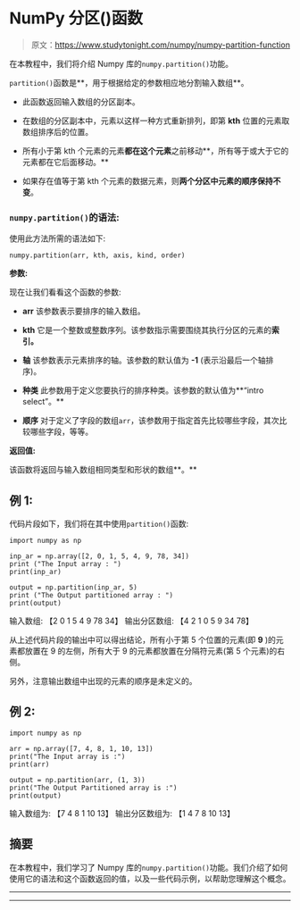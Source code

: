# NumPy 分区()函数

> 原文：<https://www.studytonight.com/numpy/numpy-partition-function>

在本教程中，我们将介绍 Numpy 库的`numpy.partition()`功能。

`partition()`函数是**，用于根据给定的参数相应地分割输入数组**。

*   此函数返回输入数组的分区副本。

*   在数组的分区副本中，元素以这样一种方式重新排列，即第 **kth** 位置的元素取数组排序后的位置。

*   所有小于第 kth 个元素的元素**都在这个元素**之前移动**，所有等于或大于它的元素都在它后面移动。**

*   如果存在值等于第 kth 个元素的数据元素，则**两个分区中元素的顺序保持不变**。

### `numpy.partition()`的语法:

使用此方法所需的语法如下:

```
numpy.partition(arr, kth, axis, kind, order)
```

**参数:**

现在让我们看看这个函数的参数:

*   **arr**
    该参数表示要排序的输入数组。

*   **kth**
    它是一个整数或整数序列。该参数指示需要围绕其执行分区的元素的**索引。**

*   **轴**
    该参数表示元素排序的轴。该参数的默认值为 **-1** (表示沿最后一个轴排序)。

*   **种类**
    此参数用于定义您要执行的排序种类。该参数的默认值为**“intro select”。**

*   **顺序**
    对于定义了字段的数组`arr`，该参数用于指定首先比较哪些字段，其次比较哪些字段，等等。

**返回值:**

该函数将返回与输入数组相同类型和形状的数组**。**

## 例 1:

代码片段如下，我们将在其中使用`partition()`函数:

```
import numpy as np

inp_ar = np.array([2, 0, 1, 5, 4, 9, 78, 34]) 
print ("The Input array : ") 
print(inp_ar)

output = np.partition(inp_ar, 5) 
print ("The Output partitioned array : ")
print(output) 
```

输入数组:
【2 0 1 5 4 9 78 34】
输出分区数组:
【4 2 1 0 5 9 34 78】

从上述代码片段的输出中可以得出结论，所有小于第 5 个位置的元素(即 **9** )的元素都放置在 9 的左侧，所有大于 9 的元素都放置在分隔符元素(第 5 个元素)的右侧。

另外，注意输出数组中出现的元素的顺序是未定义的。

## 例 2:

```
import numpy as np

arr = np.array([7, 4, 8, 1, 10, 13])
print("The Input array is :")
print(arr)

output = np.partition(arr, (1, 3))
print("The Output Partitioned array is :")
print(output)
```

输入数组为:
【7 4 8 1 10 13】
输出分区数组为:
【1 4 7 8 10 13】

## 摘要

在本教程中，我们学习了 Numpy 库的`numpy.partition()`功能。我们介绍了如何使用它的语法和这个函数返回的值，以及一些代码示例，以帮助您理解这个概念。

* * *

* * *